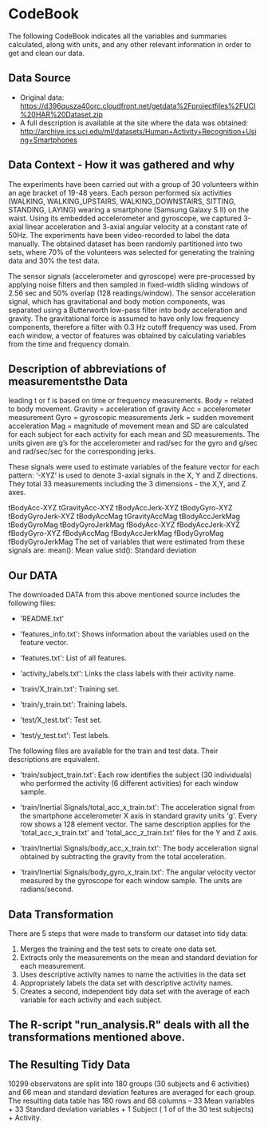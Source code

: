 # CodeBook

The following CodeBook indicates all the variables and summaries calculated, along with units, and any other relevant information in order to get and clean our data.

## Data Source

* Original data: https://d396qusza40orc.cloudfront.net/getdata%2Fprojectfiles%2FUCI%20HAR%20Dataset.zip
* A full description is available at the site where the data was obtained: http://archive.ics.uci.edu/ml/datasets/Human+Activity+Recognition+Using+Smartphones

## Data Context - How it was gathered and why

The experiments have been carried out with a group of 30 volunteers within an age bracket of 19-48 years. Each person performed six activities (WALKING, WALKING_UPSTAIRS, WALKING_DOWNSTAIRS, SITTING, STANDING, LAYING) wearing a smartphone (Samsung Galaxy S II) on the waist. Using its embedded accelerometer and gyroscope, we captured 3-axial linear acceleration and 3-axial angular velocity at a constant rate of 50Hz. The experiments have been video-recorded to label the data manually. The obtained dataset has been randomly partitioned into two sets, where 70% of the volunteers was selected for generating the training data and 30% the test data.

The sensor signals (accelerometer and gyroscope) were pre-processed by applying noise filters and then sampled in fixed-width sliding windows of 2.56 sec and 50% overlap (128 readings/window). The sensor acceleration signal, which has gravitational and body motion components, was separated using a Butterworth low-pass filter into body acceleration and gravity. The gravitational force is assumed to have only low frequency components, therefore a filter with 0.3 Hz cutoff frequency was used. From each window, a vector of features was obtained by calculating variables from the time and frequency domain.

## Description of abbreviations of measurementsthe Data
leading t or f is based on time or frequency measurements.
Body = related to body movement.
Gravity = acceleration of gravity
Acc = accelerometer measurement
Gyro = gyroscopic measurements
Jerk = sudden movement acceleration
Mag = magnitude of movement
mean and SD are calculated for each subject for each activity for each mean and SD measurements.
The units given are g’s for the accelerometer and rad/sec for the gyro and g/sec and rad/sec/sec for the corresponding jerks.

These signals were used to estimate variables of the feature vector for each pattern:
‘-XYZ’ is used to denote 3-axial signals in the X, Y and Z directions. They total 33 measurements including the 3 dimensions - the X,Y, and Z axes.

tBodyAcc-XYZ
tGravityAcc-XYZ
tBodyAccJerk-XYZ
tBodyGyro-XYZ
tBodyGyroJerk-XYZ
tBodyAccMag
tGravityAccMag
tBodyAccJerkMag
tBodyGyroMag
tBodyGyroJerkMag
fBodyAcc-XYZ
fBodyAccJerk-XYZ
fBodyGyro-XYZ
fBodyAccMag
fBodyAccJerkMag
fBodyGyroMag
fBodyGyroJerkMag
The set of variables that were estimated from these signals are:
mean(): Mean value
std(): Standard deviation

## Our DATA

The downloaded DATA from this above mentioned source includes the following files:

- 'README.txt'

- 'features_info.txt': Shows information about the variables used on the feature vector.

- 'features.txt': List of all features.

- 'activity_labels.txt': Links the class labels with their activity name.

- 'train/X_train.txt': Training set.

- 'train/y_train.txt': Training labels.

- 'test/X_test.txt': Test set.

- 'test/y_test.txt': Test labels.

The following files are available for the train and test data. Their descriptions are equivalent.

- 'train/subject_train.txt': Each row identifies the subject (30 individuals) who performed the activity (6 different activities) for each window sample. 

- 'train/Inertial Signals/total_acc_x_train.txt': The acceleration signal from the smartphone accelerometer X axis in standard gravity units 'g'. Every row shows a 128 element vector. The same description applies for the 'total_acc_x_train.txt' and 'total_acc_z_train.txt' files for the Y and Z axis.

- 'train/Inertial Signals/body_acc_x_train.txt': The body acceleration signal obtained by subtracting the gravity from the total acceleration.

- 'train/Inertial Signals/body_gyro_x_train.txt': The angular velocity vector measured by the gyroscope for each window sample. The units are radians/second.


## Data Transformation

There are 5 steps that were made to transform our dataset into tidy data:

1. Merges the training and the test sets to create one data set.
2. Extracts only the measurements on the mean and standard deviation for each measurement.
3. Uses descriptive activity names to name the activities in the data set
4. Appropriately labels the data set with descriptive activity names.
5. Creates a second, independent tidy data set with the average of each variable for each activity and each subject.

## The R-script "run_analysis.R" deals with all the transformations mentioned above.

## The Resulting Tidy Data
10299 observatons are split into 180 groups (30 subjects and 6 activities) and 66 mean and standard deviation features are averaged for each group. The resulting data table has 180 rows and 68 columns – 33 Mean variables + 33 Standard deviation variables + 1 Subject ( 1 of of the 30 test subjects) + Activity. 
